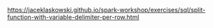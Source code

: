 https://jaceklaskowski.github.io/spark-workshop/exercises/sql/split-function-with-variable-delimiter-per-row.html
